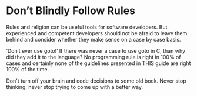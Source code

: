 # Don’t Blindly Follow Rules

Rules and religion can be useful tools for software developers.  But experienced and competent developers should not be afraid to leave them behind and consider whether they make sense on a case by case basis.

‘Don’t ever use goto!’ If there was never a case to use goto in C, than why did they add it to the language? No programming 
rule is right in 100% of cases and certainly none of the guidelines presented in THIS guide are right 100% of the time.

Don't turn off your brain and cede decisions to some old book.  Never stop thinking; never stop trying to come up with a better way.
